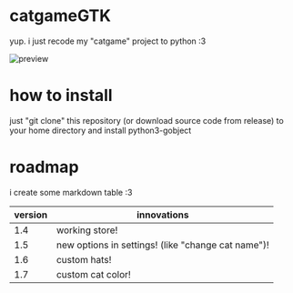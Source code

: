 # catgameGTK
yup. i just recode my "catgame" project to python :3

![preview](https://github.com/user-attachments/assets/d7c60fc2-2bad-425e-85bf-4bda83b1a5dc)

# how to install
just "git clone" this repository (or download source code from release) to your home directory and install python3-gobject

# roadmap

i create some markdown table :3

| version | innovations |
|---------|-------------|
| 1.4     | working store! |
| 1.5     | new options in settings! (like "change cat name")! |
| 1.6     | custom hats! |
| 1.7     | custom cat color! |
